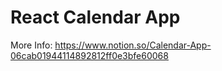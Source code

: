 # React Calendar App

More Info: 
https://www.notion.so/Calendar-App-06cab01944114892812ff0e3bfe60068
